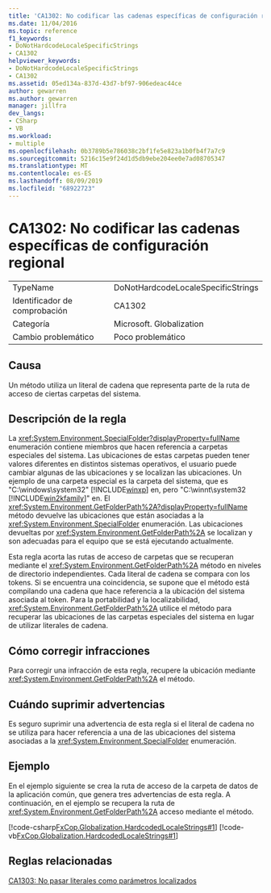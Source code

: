 ```yaml
---
title: 'CA1302: No codificar las cadenas específicas de configuración regional'
ms.date: 11/04/2016
ms.topic: reference
f1_keywords:
- DoNotHardcodeLocaleSpecificStrings
- CA1302
helpviewer_keywords:
- DoNotHardcodeLocaleSpecificStrings
- CA1302
ms.assetid: 05ed134a-837d-43d7-bf97-906edeac44ce
author: gewarren
ms.author: gewarren
manager: jillfra
dev_langs:
- CSharp
- VB
ms.workload:
- multiple
ms.openlocfilehash: 0b3789b5e786038c2bf1fe5e823a1b0fb4f7a7c9
ms.sourcegitcommit: 5216c15e9f24d1d5db9ebe204ee0e7ad08705347
ms.translationtype: MT
ms.contentlocale: es-ES
ms.lasthandoff: 08/09/2019
ms.locfileid: "68922723"
---
```

# <a name="ca1302-do-not-hardcode-locale-specific-strings"></a>CA1302: No codificar las cadenas específicas de configuración regional

|||
|-|-|
|TypeName|DoNotHardcodeLocaleSpecificStrings|
|Identificador de comprobación|CA1302|
|Categoría|Microsoft. Globalization|
|Cambio problemático|Poco problemático|

## <a name="cause"></a>Causa
Un método utiliza un literal de cadena que representa parte de la ruta de acceso de ciertas carpetas del sistema.

## <a name="rule-description"></a>Descripción de la regla
La <xref:System.Environment.SpecialFolder?displayProperty=fullName> enumeración contiene miembros que hacen referencia a carpetas especiales del sistema. Las ubicaciones de estas carpetas pueden tener valores diferentes en distintos sistemas operativos, el usuario puede cambiar algunas de las ubicaciones y se localizan las ubicaciones. Un ejemplo de una carpeta especial es la carpeta del sistema, que es "C:\windows\system32" [!INCLUDE[winxp](../code-quality/includes/winxp_md.md)] en, pero "C:\winnt\system32 [!INCLUDE[win2kfamily](../code-quality/includes/win2kfamily_md.md)]" en. El <xref:System.Environment.GetFolderPath%2A?displayProperty=fullName> método devuelve las ubicaciones que están asociadas a la <xref:System.Environment.SpecialFolder> enumeración. Las ubicaciones devueltas por <xref:System.Environment.GetFolderPath%2A> se localizan y son adecuadas para el equipo que se está ejecutando actualmente.

Esta regla acorta las rutas de acceso de carpetas que se recuperan mediante el <xref:System.Environment.GetFolderPath%2A> método en niveles de directorio independientes. Cada literal de cadena se compara con los tokens. Si se encuentra una coincidencia, se supone que el método está compilando una cadena que hace referencia a la ubicación del sistema asociada al token. Para la portabilidad y la localizabilidad, <xref:System.Environment.GetFolderPath%2A> utilice el método para recuperar las ubicaciones de las carpetas especiales del sistema en lugar de utilizar literales de cadena.

## <a name="how-to-fix-violations"></a>Cómo corregir infracciones
Para corregir una infracción de esta regla, recupere la ubicación mediante <xref:System.Environment.GetFolderPath%2A> el método.

## <a name="when-to-suppress-warnings"></a>Cuándo suprimir advertencias
Es seguro suprimir una advertencia de esta regla si el literal de cadena no se utiliza para hacer referencia a una de las ubicaciones del sistema asociadas a la <xref:System.Environment.SpecialFolder> enumeración.

## <a name="example"></a>Ejemplo
En el ejemplo siguiente se crea la ruta de acceso de la carpeta de datos de la aplicación común, que genera tres advertencias de esta regla. A continuación, en el ejemplo se recupera la ruta de <xref:System.Environment.GetFolderPath%2A> acceso mediante el método.

[!code-csharp[FxCop.Globalization.HardcodedLocaleStrings#1](../code-quality/codesnippet/CSharp/ca1302-do-not-hardcode-locale-specific-strings_1.cs)]
[!code-vb[FxCop.Globalization.HardcodedLocaleStrings#1](../code-quality/codesnippet/VisualBasic/ca1302-do-not-hardcode-locale-specific-strings_1.vb)]

## <a name="related-rules"></a>Reglas relacionadas
[CA1303: No pasar literales como parámetros localizados](../code-quality/ca1303-do-not-pass-literals-as-localized-parameters.md)